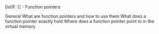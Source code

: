 0x0F. C - Function pointers

General
What are function pointers and how to use them
What does a function pointer exactly hold
Where does a function pointer point to in the virtual memory